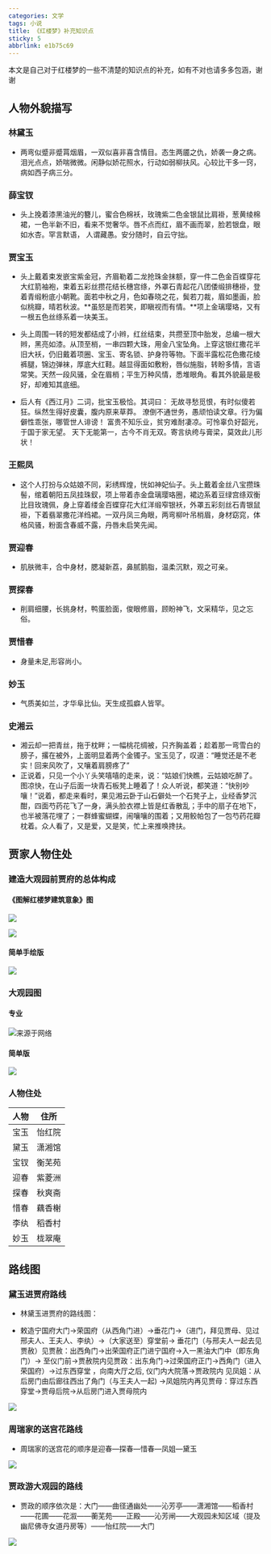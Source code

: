 ```yaml
---
categories: 文学
tags: 小说
title: 《红楼梦》补充知识点
sticky: 5
abbrlink: e1b75c69
---
```


本文是自己对于红楼梦的一些不清楚的知识点的补充，如有不对也请多多包涵，谢谢

<!-- more -->

## 人物外貌描写

### 林黛玉

- 两弯似蹙非蹙罥烟眉，一双似喜非喜含情目。态生两靥之仇，娇袭一身之病。泪光点点，娇喘微微。闲静似娇花照水，行动如弱柳扶风。心较比干多一窍，病如西子病三分。


### 薛宝钗

- 头上挽着漆黑油光的簪儿，蜜合色棉袄，玫瑰紫二色金银鼠比肩褂，葱黄绫棉裙，一色半新不旧，看来不觉奢华。唇不点而红，眉不画而翠，脸若银盘，眼如水杏。罕言默语， 人谓藏愚。安分随时，自云守拙。

### 贾宝玉

- 头上戴着束发嵌宝紫金冠，齐眉勒着二龙抢珠金抹额，穿一件二色金百蝶穿花大红箭袖袍，束着五彩丝攒花结长穗宫绦，外罩石青起花八团倭缎排穗褂，登着青缎粉底小朝靴。面若中秋之月，色如春晓之花，鬓若刀裁，眉如墨画，脸似桃瓣，晴若秋波。**虽怒是而若笑，即瞋视而有情。**项上金璃璎珞，又有一根五色丝绦系着一块美玉。

- 头上周围一转的短发都结成了小辫，红丝结束，共攒至顶中胎发，总编一根大辫，黑亮如漆。从顶至梢，一串四颗大珠，用金八宝坠角。上穿这银红撒花半旧大袄，仍旧戴着项圈、宝玉、寄名锁、护身符等物。下面半露松花色撒花绫裤腿，锦边弹袜，厚底大红鞋。越显得面如敷粉，唇似施脂，转盼多情，言语常笑。天然一段风骚，全在眉梢；平生万种风情，悉堆眼角。看其外貌最是极好，却难知其底细。

- 后人有《西江月》二词，批宝玉极恰。其词曰：
  无故寻愁觅恨，有时似傻若狂。纵然生得好皮囊，腹内原来草莽。
  潦倒不通世务，愚顽怕读文章。行为偏僻性乖张，哪管世人诽谤！
  富贵不知乐业，贫穷难耐凄凉。可怜辜负好韶光，于国于家无望。
  天下无能第一，古今不肖无双。寄言纨绔与膏梁，莫效此儿形状！

### 王熙凤

- 这个人打扮与众姑娘不同，彩绣辉煌，恍如神妃仙子。头上戴着金丝八宝攒珠髻，绾着朝阳五凤挂珠釵，项上带着赤金盘璃璎珞圈，裙边系着豆绿宫绦双衡比目玫瑰佩，身上穿着缕金百蝶穿花大红洋缎窄银袄，外罩五彩刻丝石青银鼠褂，下着翡翠撒花洋绉裙。一双丹凤三角眼，两弯柳叶吊梢眉，身材窈窕，体格风骚，粉面含春威不露，丹唇未启笑先闻。

### 贾迎春

- 肌肤微丰，合中身材，腮凝新荔，鼻腻鹅脂，温柔沉默，观之可亲。

### 贾探春

- 削肩细腰，长挑身材，鸭蛋脸面，俊眼修眉，顾盼神飞，文采精华，见之忘俗。

### 贾惜春

- 身量未足,形容尚小。

### 妙玉

- 气质美如兰，才华阜比仙。天生成孤癖人皆罕。

### 史湘云

- 湘云却一把青丝，拖于枕畔；一幅桃花绸被，只齐胸盖着；趁着那一弯雪白的膀子，撂在被外，上面明显着两个金镯子。宝玉见了，叹道：“睡觉还是不老实！回来风吹了，又嚷着肩膀疼了”
- 正说着，只见一个小丫头笑嘻嘻的走来，说：“姑娘们快瞧，云姑娘吃醉了。图凉快，在山子后面一块青石板凳上睡着了！众人听说，都笑道：“快别吵嚷！”说着，都走来看时，果见湘云卧于山石僻处一个石凳子上，业经香梦沉酣，四面芍药花飞了一身，满头脸衣襟上皆是红香散乱；手中的扇子在地下，也半被落花埋了；一群蜂蜜蝴蝶，闹嚷嚷的围着；又用鲛帕包了一包芍药花瓣枕着。众人看了，又是爱，又是笑，忙上来推唤搀扶。

## 贾家人物住处

### 建造大观园前贾府的总体构成

#### 《图解红楼梦建筑意象》图

![](https://cdn.jsdelivr.net/gh/win-keep199/picBed@master/img/20210807190847.jpg)

![](https://cdn.jsdelivr.net/gh/win-keep199/picBed@master/img/20210807191339.jpg)

#### 简单手绘版

![](https://cdn.jsdelivr.net/gh/win-keep199/picBed@master/img/20210807191939.jpg)

### 大观园图

#### 专业

![来源于网络](https://cdn.jsdelivr.net/gh/win-keep199/picBed@master/img/20210807192255.jpg)

#### 简单版

![](https://cdn.jsdelivr.net/gh/win-keep199/picBed@master/img/20210807193428.jpg)

### 人物住处

| 人物 |  住所  |
| :--: | :----: |
| 宝玉 | 怡红院 |
| 黛玉 | 潇湘馆 |
| 宝钗 | 衡芜苑 |
| 迎春 | 紫菱洲 |
| 探春 | 秋爽斋 |
| 惜春 | 藕香榭 |
| 李纨 | 稻香村 |
| 妙玉 | 栊翠庵 |

## 路线图

### 黛玉进贾府路线

- 林黛玉进贾府的路线图：

- 敕造宁国府大门→荣国府（从西角门进）→垂花门→（进门，拜见贾母、见过邢夫人、王夫人、李纨）→（大家送至）穿堂前→ 垂花门（与邢夫人一起去见贾赦）见贾赦：出西角门→出荣国府正门进宁国府→入一黑油大门中（即东角门）→ 至仪门前→贾赦院内见贾政：出东角门→过荣国府正门→西角门（进入荣国府）→过东西穿堂 ，向南大厅之后, 仪门内大院落→贾政院内 见凤姐：从后房门由后廊往西出了角门（与王夫人一起) →凤姐院内再见贾母：穿过东西穿堂→贾母后院→从后房门进入贾母院内

![](https://cdn.jsdelivr.net/gh/win-keep199/picBed@master/img/20210807200551.webp)

### 周瑞家的送宫花路线

-   周瑞家的送宫花的顺序是迎春—探春—惜春—凤姐—黛玉

![](https://cdn.jsdelivr.net/gh/win-keep199/picBed@master/img/20210807200312.webp)

### 贾政游大观园的路线

- 贾政的顺序依次是：大门——曲径通幽处——沁芳亭——潇湘馆——稻香村——花圃——花溆——蘅芜苑——正殿——沁芳闸——大观园未知区域（提及幽尼佛寺女道丹房等）——怡红院——大门

![](https://cdn.jsdelivr.net/gh/win-keep199/picBed@master/img/20210807200746.webp)